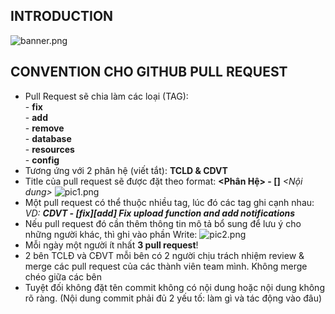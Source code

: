 ## INTRODUCTION
![banner.png](https://2.pik.vn/20206ce371ee-c2e0-4940-bdbb-4f43db3e9b1c.png)

## CONVENTION CHO GITHUB PULL REQUEST
* Pull Request sẽ chia làm các loại (TAG):</br>
        - <B>fix</B></br>
        - <B>add</B></br>
        - <B>remove</B></br>
        - <B>database</B></br>
        - <B>resources</B></br>
        - <B>config</B></br>
* Tương ứng với 2 phân hệ (viết tắt): <B>TCLD & CDVT</B>
* Title của pull request sẽ được đặt theo format: <B><Phân Hệ> - [<tag>]</B> <I><Nội dung></I>
![pic1.png](https://2.pik.vn/202078a922b2-4d5a-4896-8834-366a10c12990.png)
* Một pull request có thể thuộc nhiều tag, lúc đó các tag ghi cạnh nhau:
  <i>VD: <b>CDVT - [fix][add] Fix upload function and add notifications</b> </i>
* Nếu pull request đó cần thêm thông tin mô tả bổ sung để lưu ý cho những người khác, thì ghi vào phần Write:
![pic2.png](https://2.pik.vn/2020f61b543d-4144-4aaf-bea2-32305100ee4a.png)
* Mỗi ngày một người ít nhất <b>3 pull request</b>!
* 2 bên TCLĐ và CĐVT mỗi bên có 2 người chịu trách nhiệm review & merge các pull request của các thành viên team mình. Không merge chéo giữa các bên
* Tuyệt đối không đặt tên commit không có nội dung hoặc nội dung không rõ ràng. (Nội dung commit phải đủ 2 yếu tố: làm gì và tác động vào đâu)
